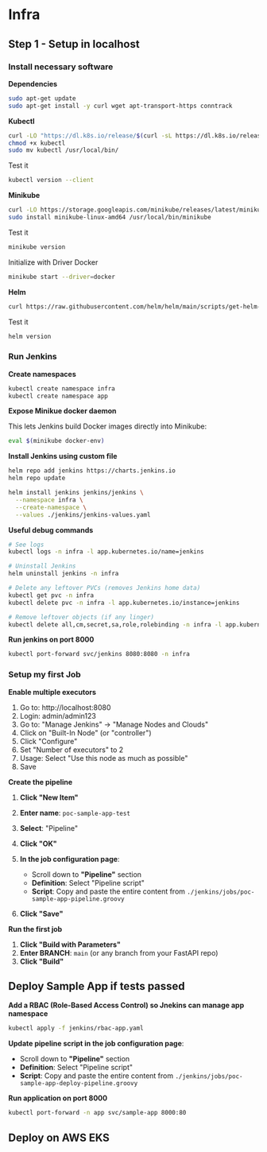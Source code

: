 # Infra

## Step 1 - Setup in localhost

### Install necessary software

**Dependencies**

```bash
sudo apt-get update
sudo apt-get install -y curl wget apt-transport-https conntrack
```

**Kubectl**

```bash
curl -LO "https://dl.k8s.io/release/$(curl -sL https://dl.k8s.io/release/stable.txt)/bin/linux/amd64/kubectl"
chmod +x kubectl
sudo mv kubectl /usr/local/bin/
```

Test it

```bash
kubectl version --client
```

**Minikube**

```bash
curl -LO https://storage.googleapis.com/minikube/releases/latest/minikube-linux-amd64
sudo install minikube-linux-amd64 /usr/local/bin/minikube
```

Test it

```bash
minikube version
```

Initialize with Driver Docker

```bash
minikube start --driver=docker
```

**Helm**

```bash
curl https://raw.githubusercontent.com/helm/helm/main/scripts/get-helm-3 | bash
```

Test it

```bash
helm version
```

### Run Jenkins

**Create namespaces**

```bash
kubectl create namespace infra
kubectl create namespace app
```

**Expose Minikue docker daemon**

This lets Jenkins build Docker images directly into Minikube:

```bash
eval $(minikube docker-env)
```

**Install Jenkins using custom file**

```bash
helm repo add jenkins https://charts.jenkins.io
helm repo update

helm install jenkins jenkins/jenkins \
  --namespace infra \
  --create-namespace \
  --values ./jenkins/jenkins-values.yaml
```

**Useful debug commands**

```bash
# See logs
kubectl logs -n infra -l app.kubernetes.io/name=jenkins

# Uninstall Jenkins
helm uninstall jenkins -n infra

# Delete any leftover PVCs (removes Jenkins home data)
kubectl get pvc -n infra
kubectl delete pvc -n infra -l app.kubernetes.io/instance=jenkins

# Remove leftover objects (if any linger)
kubectl delete all,cm,secret,sa,role,rolebinding -n infra -l app.kubernetes.io/instance=jenkins --ignore-not-found
```

**Run jenkins on port 8000**

```bash
kubectl port-forward svc/jenkins 8080:8080 -n infra
```

### Setup my first Job

**Enable multiple executors**

1. Go to: http://localhost:8080
2. Login: admin/admin123
3. Go to: "Manage Jenkins" → "Manage Nodes and Clouds"
4. Click on "Built-In Node" (or "controller")
5. Click "Configure"
6. Set "Number of executors" to 2
7. Usage: Select "Use this node as much as possible"
8. Save

**Create the pipeline**

1. **Click "New Item"**
2. **Enter name**: `poc-sample-app-test`
3. **Select**: "Pipeline"
4. **Click "OK"**
5. **In the job configuration page**:

   - Scroll down to **"Pipeline"** section
   - **Definition**: Select "Pipeline script"
   - **Script**: Copy and paste the entire content from `./jenkins/jobs/poc-sample-app-pipeline.groovy`

6. **Click "Save"**

**Run the first job**

1. **Click "Build with Parameters"**
2. **Enter BRANCH**: `main` (or any branch from your FastAPI repo)
3. **Click "Build"**

## Deploy Sample App if tests passed

**Add a RBAC (Role-Based Access Control) so Jnekins can manage app namespace**

```bash
kubectl apply -f jenkins/rbac-app.yaml
```

**Update pipeline script in the job configuration page**:

- Scroll down to **"Pipeline"** section
- **Definition**: Select "Pipeline script"
- **Script**: Copy and paste the entire content from `./jenkins/jobs/poc-sample-app-deploy-pipeline.groovy`

**Run application on port 8000**

```bash
kubectl port-forward -n app svc/sample-app 8000:80
```

## Deploy on AWS EKS

